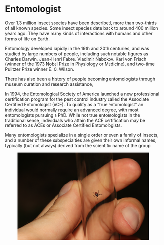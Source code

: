 # Entomologist

Over 1.3 million insect species have been described, more than two-thirds of all known species. Some insect species date back to around 400 million years ago. They have many kinds of interactions with humans and other forms of life on Earth.

Entomology developed rapidly in the 19th and 20th centuries, and was studied by large numbers of people, including such notable figures as Charles Darwin, Jean-Henri Fabre, Vladimir Nabokov, Karl von Frisch (winner of the 1973 Nobel Prize in Physiology or Medicine), and two-time Pulitzer Prize winner E. O. Wilson.

There has also been a history of people becoming entomologists through museum curation and research assistance,

In 1994, the Entomological Society of America launched a new professional certification program for the pest control industry called the Associate Certified Entomologist (ACE). To qualify as a "true entomologist" an individual would normally require an advanced degree, with most entomologists pursuing a PhD. While not true entomologists in the traditional sense, individuals who attain the ACE certification may be referred to as ACEs or Associate Certified Entomologists.

Many entomologists specialize in a single order or even a family of insects, and a number of these subspecialties are given their own informal names, typically (but not always) derived from the scientific name of the group

<figure><img src="../.gitbook/assets/marino-linic-M_krTMIPSLg-unsplash.jpg" alt=""><figcaption></figcaption></figure>
